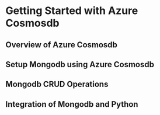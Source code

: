 # Getting Started with Azure Cosmosdb

## Overview of Azure Cosmosdb

## Setup Mongodb using Azure Cosmosdb

## Mongodb CRUD Operations

## Integration of Mongodb and Python